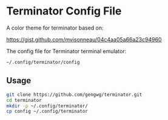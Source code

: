 # Terminator Config File

A color theme for terminator based on:

https://gist.github.com/mvisonneau/04c4aa05a66a23c94960


The config file for Terminator terminal emulator:

    ~/.config/terminator/config

## Usage

```bash
git clone https://github.com/gengwg/terminator.git
cd terminator
mkdir -p ~/.config/terminator/
cp config ~/.config/terminator
```

